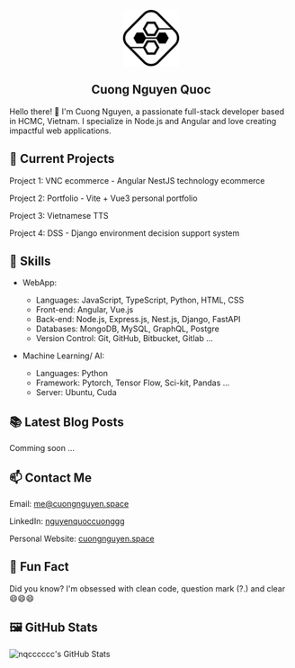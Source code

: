 <p align="center">
 <img width="100px" src="https://github.com/nqcccccc/nqcccccc/blob/main/logo.svg?raw=true"  align="center" alt="cuongnguyen" />
 <h2 align="center">Cuong Nguyen Quoc</h2>
</p>

Hello there! 👋 I'm Cuong Nguyen, a passionate full-stack developer based in HCMC, Vietnam. I specialize in Node.js and
Angular and love creating impactful web applications.

## 🔭 Current Projects

Project 1: VNC ecommerce - Angular NestJS technology ecommerce 

Project 2: Portfolio - Vite + Vue3 personal portfolio

Project 3: Vietnamese TTS

Project 4: DSS - Django environment decision support system

## 🌱 Skills

* WebApp:

    * Languages: JavaScript, TypeScript, Python, HTML, CSS
    * Front-end: Angular, Vue.js
    * Back-end: Node.js, Express.js, Nest.js, Django, FastAPI
    * Databases: MongoDB, MySQL, GraphQL, Postgre
    * Version Control: Git, GitHub, Bitbucket, Gitlab ...


* Machine Learning/ AI:

    * Languages: Python
    * Framework: Pytorch, Tensor Flow, Sci-kit, Pandas ...
    * Server: Ubuntu, Cuda

## 📚 Latest Blog Posts

Comming soon ...

## 📫 Contact Me

Email: [me@cuongnguyen.space](mailto:me@cuongnguyen.space)

LinkedIn: [nguyenquoccuonggg](https://www.linkedin.com/in/nguyenquoccuonggg/)

Personal Website: [cuongnguyen.space](https://cuongnguyen.space)

## 🌟 Fun Fact

Did you know? I'm obsessed with clean code, question mark (?.) and clear 😄😄😄

## 🖼️ GitHub Stats
![nqcccccc's GitHub Stats](https://github-readme-stats.vercel.app/api?username=nqcccccc&show_icons=true)
